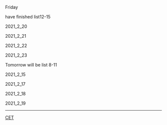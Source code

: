 Friday

have finished list12-15

2021_2_20

2021_2_21

2021_2_22

2021_2_23

Tomorrow will be list 8-11

2021_2_15

2021_2_17

2021_2_18

2021_2_19

***************

<u>CET</u>